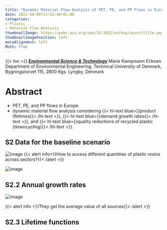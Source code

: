 ```yaml
---
title: "Dynamic Material Flow Analysis of PET, PE, and PP Flows in Europe: Evaluation of the Potential for Circular Economy"
date: 2022-08-05T11:52:46+02:00
categories:
- Plastic
- Material Flow Analysis
thumbnailImage: https://pubs.acs.org/cms/10.1021/esthag/asset/title.png
thumbnailImagePosition: left
metaAlignment: left
Math: True
---
```

<!--more-->
{{< toc >}}
[***Environmental Science & Technology***](https://pubs.acs.org/doi/full/10.1021/acs.est.0c03435)
Marie Kampmann Eriksen
Department of Environmental Engineering, Technical University of Denmark, Bygningstorvet 115, 2800 Kgs. Lyngby, Denmark
# Abstract
* PET, PE, and PP flows in Europe
* dynamic material flow analysis considering {{< hl-text blue>}}product lifetimes{{< /hl-text >}}, {{< hl-text blue>}}demand growth rates{{< /hl-text >}}, and {{< hl-text blue>}}quality reductions of recycled plastic (downcycling){{< /hl-text >}}.

## S2 Data for the baseline scenario
![image](https://user-images.githubusercontent.com/65668613/183283932-aaf3af1f-dacc-4268-b5c0-7eac0e1300d7.png)
{{< alert info>}}How to access different quantities of plastic resins across sectors?{{< /alert >}}

![image](https://user-images.githubusercontent.com/65668613/183284505-b53aba4a-f4a3-459c-9256-9f93e5cd54b5.png)

## S2.2 Annual growth rates
![image](https://user-images.githubusercontent.com/65668613/183286731-9583f054-9e89-4f02-9a13-bddd0a0c6366.png)

{{< alert info >}}They get the average value of all sources{{< /alert >}}

## S2.3 Lifetime functions
